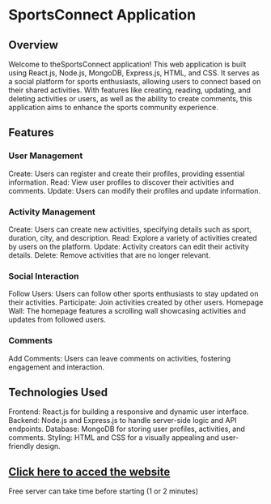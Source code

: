 # SportsConnect Application

## Overview

Welcome to theSportsConnect application! This web application is built using React.js, Node.js, MongoDB, Express.js, HTML, and CSS. It serves as a social platform for sports enthusiasts, allowing users to connect based on their shared activities. With features like creating, reading, updating, and deleting activities or users, as well as the ability to create comments, this application aims to enhance the sports community experience.

## Features

### User Management

Create: Users can register and create their profiles, providing essential information.
Read: View user profiles to discover their activities and comments.
Update: Users can modify their profiles and update information.

### Activity Management

Create: Users can create new activities, specifying details such as sport, duration, city, and description.
Read: Explore a variety of activities created by users on the platform.
Update: Activity creators can edit their activity details.
Delete: Remove activities that are no longer relevant.

### Social Interaction

Follow Users: Users can follow other sports enthusiasts to stay updated on their activities.
Participate: Join activities created by other users.
Homepage Wall: The homepage features a scrolling wall showcasing activities and updates from followed users.

### Comments

Add Comments: Users can leave comments on activities, fostering engagement and interaction.

## Technologies Used

Frontend: React.js for building a responsive and dynamic user interface.
Backend: Node.js and Express.js to handle server-side logic and API endpoints.
Database: MongoDB for storing user profiles, activities, and comments.
Styling: HTML and CSS for a visually appealing and user-friendly design.

## [Click here to acced the website](https://sportsconnect.netlify.app/)

Free server can take time before starting (1 or 2 minutes)
